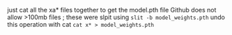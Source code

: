 just cat all the xa* files together to get the model.pth file
Github does not allow >100mb files ; these were slpit using `slit -b model_weights.pth`
undo this operation with cat `cat x* > model_weights.pth`
